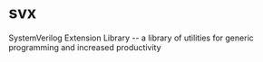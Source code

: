 # svx
SystemVerilog Extension Library -- a library of utilities for generic programming and increased productivity
